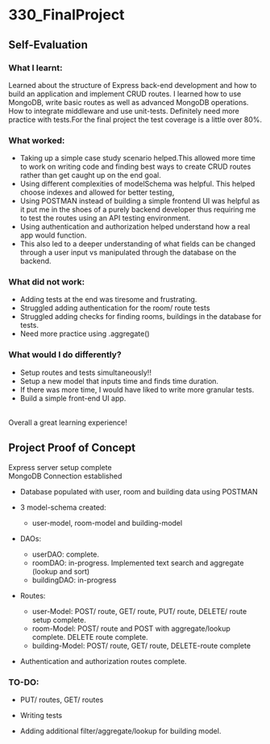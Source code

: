 # 330_FinalProject
## Self-Evaluation <br>

### What I learnt: <br>
Learned about the structure of Express back-end development and how to build an application and implement CRUD routes. I learned how to use MongoDB, write basic routes as well as advanced MongoDB operations. How to integrate middleware and use unit-tests. Definitely need more practice with tests.For the final project the test coverage is a little over 80%.

### What worked:
- Taking up a simple case study scenario helped.This allowed more time to work on writing code and finding best ways to create CRUD routes rather than get caught up on the end goal.
- Using different complexities of modelSchema was helpful. This helped choose indexes and allowed for better testing,
- Using POSTMAN instead of building a simple frontend UI was helpful as it put me in the shoes of a purely backend developer thus requiring me to test the routes using an API testing environment.
- Using authentication and authorization helped understand how a real app would function.
- This also led to a deeper understanding of what fields can be changed through a user input vs manipulated through the database on the backend.

### What did not work:
- Adding tests at the end was tiresome and frustrating.
- Struggled adding authentication for the room/ route tests
- Struggled adding checks for finding rooms, buildings in the database for tests.
- Need more practice using .aggregate()

### What would I do differently?
- Setup routes and tests simultaneously!!
- Setup a new model that inputs time and finds time duration.
- If there was more time, I would have liked to write more granular tests.
- Build a simple front-end UI app.
<br>
Overall a great learning experience!



## Project Proof of Concept <br>

Express server setup complete <br>
MongoDB Connection established <br>

- Database populated with user, room and building data using POSTMAN

- 3 model-schema created: <br>
  - user-model, room-model and building-model
- DAOs:
  - userDAO: complete. 
  - roomDAO: in-progress. Implemented text search and aggregate (lookup and sort)
  - buildingDAO: in-progress
  
- Routes:
  - user-Model: POST/ route, GET/ route, PUT/ route, DELETE/ route setup complete.
  - room-Model: POST/ route and POST with aggregate/lookup complete. DELETE route complete.
  - building-Model: POST/ route, GET/ route, DELETE-route complete

- Authentication and authorization routes complete.

### TO-DO:

- PUT/ routes, GET/ routes

- Writing tests

- Adding additional filter/aggregate/lookup for building model.
